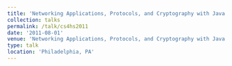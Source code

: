 ```yaml
---
title: 'Networking Applications, Protocols, and Cryptography with Java'
collection: talks
permalink: /talk/cs4hs2011
date: '2011-08-01'
venue: 'Networking Applications, Protocols, and Cryptography with Java. Google CS4HS Workshop at the University of Pennsylvania.'
type: talk
location: 'Philadelphia, PA'
---
```


